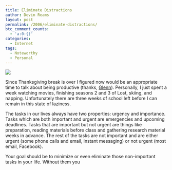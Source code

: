 ```yaml
---
title: Eliminate Distractions
author: Devin Reams
layout: post
permalink: /2006/eliminate-distractions/
btc_comment_counts:
  - 'a:0:{}'
categories:
  - Internet
tags:
  - Noteworthy
  - Personal
---
```

<img src="https://devin.reams.me/wp-content/uploads/2006/11/distractions.png" align="center" />

Since Thanksgiving break is over I figured now would be an appropriate time to talk about being productive (thanks, [Glenn][1]). Personally, I just spent a week watching movies, finishing seasons 2 and 3 of Lost, skiing, and napping. Unfortunately there are three weeks of school left before I can remain in this state of laziness.

<!--more-->

The tasks in our lives always have two properties: urgency and importance. Tasks which are both important and urgent are emergencies and upcoming deadlines. Tasks that are important but not urgent are things like preparation, reading materials before class and gathering research material weeks in advance. The rest of the tasks are not important and are either urgent (some phone calls and email, instant messaging) or not urgent (most email, Facebook).

Your goal should be to minimize or even eliminate those non-important tasks in your life. Without them you

 [1]: http://glennwolsey.com/